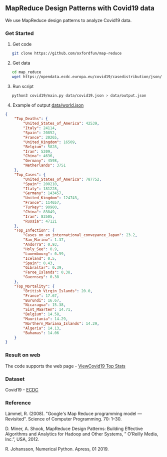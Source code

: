 ## MapReduce Design Patterns with Covid19 data
We use MapReduce design patterns to analyze Covid19 data. 

### Get Started
1. Get code
```bash
   git clone https://github.com/oxfordfun/map-reduce
```
2. Get data
```bash
   cd map_reduce
   wget https://opendata.ecdc.europa.eu/covid19/casedistribution/json/ -O data/covid19.json
```
3. Run script
```bash
   python3 covid19/main.py data/covid19.json > data/output.json
```
4. Example of output [data/world.json](data/world.json)
```json
{
    "Top_Deaths": {
        "United_States_of_America": 42539,
        "Italy": 24114,
        "Spain": 20852,
        "France": 20265,
        "United_Kingdom": 16509,
        "Belgium": 5828,
        "Iran": 5209,
        "China": 4636,
        "Germany": 4598,
        "Netherlands": 3751
    },
    "Top_Cases": {
        "United_States_of_America": 787752,
        "Spain": 200210,
        "Italy": 181228,
        "Germany": 143457,
        "United_Kingdom": 124743,
        "France": 114657,
        "Turkey": 90980,
        "China": 83849,
        "Iran": 83505,
        "Russia": 47121
    },
    "Top_Infection": {
        "Cases_on_an_international_conveyance_Japan": 23.2,
        "San_Marino": 1.37,
        "Andorra": 0.93,
        "Holy_See": 0.9,
        "Luxembourg": 0.59,
        "Iceland": 0.5,
        "Spain": 0.43,
        "Gibraltar": 0.39,
        "Faroe_Islands": 0.38,
        "Guernsey": 0.38
    },
    "Top_Mortality": {
        "British_Virgin_Islands": 20.0,
        "France": 17.67,
        "Burundi": 16.67,
        "Nicaragua": 15.38,
        "Sint_Maarten": 14.71,
        "Belgium": 14.58,
        "Mauritania": 14.29,
        "Northern_Mariana_Islands": 14.29,
        "Algeria": 14.13,
        "Bahamas": 14.06
    }
}
```
### Result on web
The code supports the web page - [ViewCovid19 Top Stats](https://covid19.mmmoxford.uk/stats)

### Dataset
Covid19 - [ECDC](https://www.ecdc.europa.eu/en/publications-data/download-todays-data-geographic-distribution-covid-19-cases-worldwide)

### Reference
Lämmel, R. (2008). "Google's Map Reduce programming model — Revisited". Science of Computer Programming. 70: 1–30. 

D. Miner, A. Shook, MapReduce Design Patterns: Building Effective Algorithms and Analytics for Hadoop and Other Systems, ” O’Reilly Media, Inc.”, USA, 2012.

R. Johansson, Numerical Python. Apress, 01 2019.
